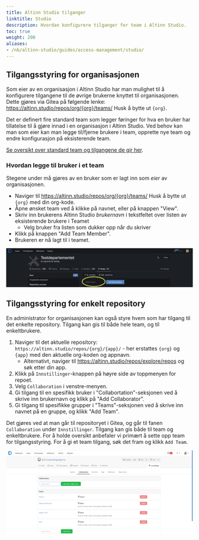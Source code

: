 ```yaml
---
title: Altinn Studio tilganger
linktitle: Studio
description: Hvordan konfigurere tilganger for team i Altinn Studio.
toc: true
weight: 200
aliases: 
- /nb/altinn-studio/guides/access-management/studio/
---
```


## Tilgangsstyring for organisasjonen

Som eier av en organisasjon i Altinn Studio har man mulighet til å konfigurere tilgangene til de øvrige brukerne knyttet
til organisasjonen. Dette gjøres via Gitea på følgende lenke:
https://altinn.studio/repos/org/{org}/teams/ Husk å bytte ut `{org}`.

Det er definert fire standard team som legger føringer for hva en bruker har tillatelse til å gjøre innad i en
organisasjon i Altinn Studio. Ved behov kan man som eier kan man legge til/fjerne brukere i team, opprette nye team og
endre konfigurasjon på eksisterende team.

[Se oversikt over standard team og tilgangene de gir her](../../../reference/access-management/studio/).

### Hvordan legge til bruker i et team
Stegene under må gjøres av en bruker som er lagt inn som _eier_ av organisasjonen.
- Naviger til https://altinn.studio/repos/org/{org}/teams/ Husk å bytte ut `{org}` med din org-kode.
- Åpne ønsket team ved å klikke på navnet, eller på knappen "View".
- Skriv inn brukerens Altinn Studio _brukernavn_ i tekstfeltet over listen av eksisterende brukere i Teamet
  - Velg bruker fra listen som dukker opp når du skriver
- Klikk på knappen "Add Team Member". 
- Brukeren er nå lagt til i teamet.

![Legg til bruker i et team](./access-management-team.png "Legg til bruker i et team")

## Tilgangsstyring for enkelt repository

En administrator for organisasjonen kan også styre hvem som har tilgang til det enkelte repository. Tilgang
kan gis til både hele team, og til enkeltbrukere.
1. Naviger til det aktuelle repository: `https://altinn.studio/repos/{org}/{app}/` - her erstattes 
    `{org}` og `{app}` med den aktuelle org-koden og appnavn.
    - Alternativt, naviger til https://altinn.studio/repos/explore/repos og søk etter din app.
2. Klikk på `Innstillinger`-knappen på høyre side av toppmenyen for repoet.
3. Velg `Collaboration` i venstre-menyen.
4. Gi tilgang til en spesifikk bruker i "Collabortation"-seksjonen ved å skrive inn brukernavn og klikk på "Add Collaborator".
5. Gi tilgang til spesifikke grupper i "Teams"-seksjonen ved å skrive inn navnet på en gruppe, og klikk "Add Team".

Det gjøres ved at man går til repositoryet i Gitea, og går til fanen `Collaboration` under `Innstillinger`.
Tilgang kan gis både til team og enkeltbrukere. For å holde oversikt anbefaler vi primært å sette opp
team for tilgangsstyring. For å gi et team tilgang, søk det fram og klikk `Add Team`.

![Styre tilgang på repository](access-management-repository.png "Styre tilgang til et enkelt repository")
